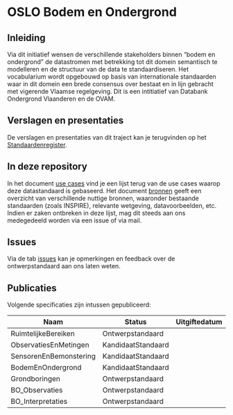 # OSLO Bodem en Ondergrond

## Inleiding

Via dit initiatief wensen de verschillende stakeholders binnen “bodem en ondergrond” de datastromen met betrekking tot dit domein semantisch te modelleren en de structuur van de data te standaardiseren. Het vocabularium wordt opgebouwd op basis van internationale standaarden waar in dit domein een brede consensus over bestaat en in lijn gebracht met vigerende Vlaamse regelgeving. Dit is een intitiatief van Databank Ondergrond Vlaanderen en de OVAM.

## Verslagen en presentaties

De verslagen en presentaties van dit traject kan je terugvinden op het [Standaardenregister](https://data.vlaanderen.be/standaarden/standaarden-in-ontwikkeling/bodem-en-ondergrond/index.html).

## In deze repository

In het document [use cases](resources/useCases.md) vind je een lijst terug van de use cases waarop deze datastandaard is gebaseerd. Het document [bronnen](resources/bronnen.md) geeft een overzicht van verschillende nuttige bronnen, waaronder bestaande standaarden (zoals INSPIRE), relevante wetgeving, datavoorbeelden, etc. Indien er zaken ontbreken in deze lijst, mag dit steeds aan ons medegedeeld worden via een issue of via mail.

## Issues

Via de tab [issues](https://github.com/Informatievlaanderen/OSLOthema-bodemEnOndergrond/issues) kan je opmerkingen en feedback over de ontwerpstandaard aan ons laten weten.

## Publicaties

Volgende specificaties zijn intussen gepubliceerd:

| Naam|Status|Uitgiftedatum|AP|VOC|
| --- |--- |---|---|---|
|RuimtelijkeBereiken|Ontwerpstandaard||||
|ObservatiesEnMetingen|KandidaatStandaard||[Link](https://data.vlaanderen.be/doc/applicatieprofiel/observaties-en-metingen/)||
|SensorenEnBemonstering|KandidaatStandaard|||[Link](https://data.vlaanderen.be/doc/applicatieprofiel/sensoren-en-bemonstering/)||
|BodemEnOndergrond|KandidaatStandaard|||[Link](https://data.vlaanderen.be/doc/applicatieprofiel/observaties-en-metingen/)||
|Grondboringen|Ontwerpstandaard|||[Link](https://data.vlaanderen.be/doc/applicatieprofiel/observaties-en-metingen/)||
|BO_Observaties|Ontwerpstandaard|||[Link](https://data.vlaanderen.be/doc/applicatieprofiel/observaties-en-metingen/)||
|BO_Interpretaties|Ontwerpstandaard||||
